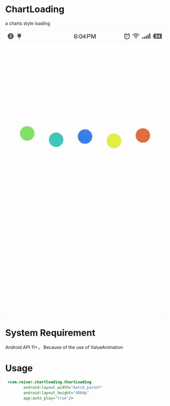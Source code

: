 # ChartLoading
a charts style loading


![](https://github.com/leonzone/ChartLoading/blob/master/art.gif)


# System Requirement

Android API 11+， Because of the use of ValueAnimation
# Usage
```xml
 <com.reiser.chartloading.ChartLoading
        android:layout_width="match_parent"
        android:layout_height="400dp"
        app:auto_play="true"/>
``` 